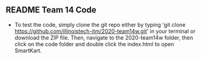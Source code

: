 ## README Team 14 Code

* To test the code, simply clone the git repo either by typing 'git clone https://github.com/illinoistech-itm/2020-team14w.git' in your terminal or download the ZIP file. Then, navigate to the 2020-team14w folder, then click on the code folder and double click the index.html to open SmartKart.